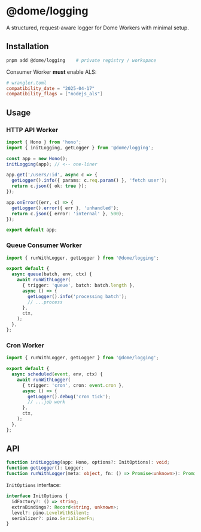 # @dome/logging

A structured, request-aware logger for Dome Workers with minimal setup.

## Installation

```bash
pnpm add @dome/logging    # private registry / workspace
```

Consumer Worker **must** enable ALS:

```toml
# wrangler.toml
compatibility_date = "2025-04-17"
compatibility_flags = ["nodejs_als"]
```

## Usage

### HTTP API Worker

```ts
import { Hono } from 'hono';
import { initLogging, getLogger } from '@dome/logging';

const app = new Hono();
initLogging(app); // <-- one-liner

app.get('/users/:id', async c => {
  getLogger().info({ params: c.req.param() }, 'fetch user');
  return c.json({ ok: true });
});

app.onError((err, c) => {
  getLogger().error({ err }, 'unhandled');
  return c.json({ error: 'internal' }, 500);
});

export default app;
```

### Queue Consumer Worker

```ts
import { runWithLogger, getLogger } from '@dome/logging';

export default {
  async queue(batch, env, ctx) {
    await runWithLogger(
      { trigger: 'queue', batch: batch.length },
      async () => {
        getLogger().info('processing batch');
        // ...process
      },
      ctx,
    );
  },
};
```

### Cron Worker

```ts
import { runWithLogger, getLogger } from '@dome/logging';

export default {
  async scheduled(event, env, ctx) {
    await runWithLogger(
      { trigger: 'cron', cron: event.cron },
      async () => {
        getLogger().debug('cron tick');
        // ...job work
      },
      ctx,
    );
  },
};
```

## API

```ts
function initLogging(app: Hono, options?: InitOptions): void;
function getLogger(): Logger;
function runWithLogger(meta: object, fn: () => Promise<unknown>): Promise<void>;
```

`InitOptions` interface:

```ts
interface InitOptions {
  idFactory?: () => string;
  extraBindings?: Record<string, unknown>;
  level?: pino.LevelWithSilent;
  serializer?: pino.SerializerFn;
}